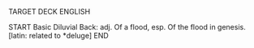 TARGET DECK
ENGLISH

START
Basic
Diluvial
Back: adj. Of a flood, esp. Of the flood in genesis. [latin: related to *deluge]
END
